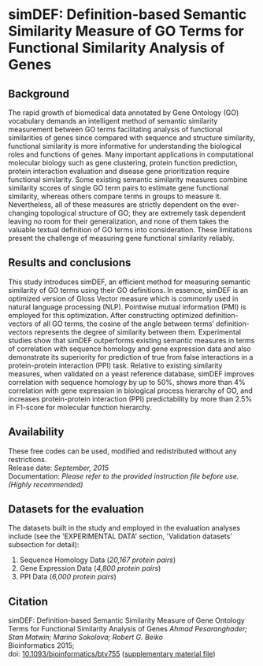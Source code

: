 # simDEF: Definition-based Semantic Similarity Measure of GO Terms for Functional Similarity Analysis of Genes

## Background

The rapid growth of biomedical data annotated by Gene Ontology (GO) vocabulary demands an intelligent method of semantic similarity measurement between GO terms facilitating analysis of functional similarities of genes since compared with sequence and structure similarity, functional similarity is more informative for understanding the biological roles and functions of genes. Many important applications in computational molecular biology such as gene clustering, protein function prediction, protein interaction evaluation and disease gene prioritization require functional similarity. Some existing semantic similarity measures combine similarity scores of single GO term pairs to estimate gene functional similarity, whereas others compare terms in groups to measure it. Nevertheless, all of these measures are strictly dependent on the ever-changing topological structure of GO; they are extremely task dependent leaving no room for their generalization, and none of them takes the valuable textual definition of GO terms into consideration. These limitations present the challenge of measuring gene functional similarity reliably.

## Results and conclusions

This study introduces simDEF, an efficient method for measuring semantic similarity of GO terms using their GO definitions. In essence, simDEF is an optimized version of Gloss Vector measure which is commonly used in natural language processing (NLP). Pointwise mutual information (PMI) is employed for this optimization. After constructing optimized definition-vectors of all GO terms, the cosine of the angle between terms’ definition-vectors represents the degree of similarity between them. Experimental studies show that simDEF outperforms existing semantic measures in terms of correlation with sequence homology and gene expression data and also demonstrate its superiority for prediction of true from false interactions in a protein-protein interaction (PPI) task. Relative to existing similarity measures, when validated on a yeast reference database, simDEF improves correlation with sequence homology by up to 50%, shows more than 4% correlation with gene expression in biological process hierarchy of GO, and increases protein-protein interaction (PPI) predictability by more than 2.5% in F1-score for molecular function hierarchy.

## Availability

These free codes can be used, modified and redistributed without any restrictions.  
Release date: _September, 2015_  
Documentation: _Please refer to the provided instruction file before use. (Highly recommended)_

## Datasets for the evaluation

The datasets built in the study and employed in the evaluation analyses include (see the 'EXPERIMENTAL DATA' section, 'Validation datasets' subsection for detail):
1. Sequence Homology Data (_20,167 protein pairs_)
2. Gene Expression Data (_4,800 protein pairs_)
3. PPI Data (_6,000 protein pairs_)

## Citation

simDEF: Definition-based Semantic Similarity Measure of Gene Ontology Terms for Functional Similarity Analysis of Genes
_Ahmad Pesaranghader; Stan Matwin; Marina Sokolova; Robert G. Beiko_   
Bioinformatics 2015;   
doi: [10.1093/bioinformatics/btv755](https://doi.org/10.1093/bioinformatics/btv755)
([supplementary material file](https://oup.silverchair-cdn.com/oup/backfile/Content_public/Journal/bioinformatics/32/9/10.1093_bioinformatics_btv755/2/btv755_Supplementary_Data.zip?Expires=1506981985&Signature=BtLozF2hn3DrvSPP5EbzxDAQZvIbcKbGrQ-R2kcvCy-ArKMdCwXWbLgKwHD6MQ4AxZACoW1tD1~tFmTqT52AlZ~5-JnFd99dDi77jA0-LfldtjCoWfV0u2uNSpzul9SL0BXWPocw4cxfaX~FBFKyBsY7v6um1bRqItAlqk9d70kX5mA40Vl-RLqUz6yxBVXHNllTBnQr0l2BB23LsyXIrwLEkzc5kQQes1TzRUqzUOCM9QLY7ZEhs3tZbsWBfTZPrBFMGwP3G~V9nJOdSs4vgabg3RnxqV7r9pmC-KPCP-AWWBjHKmr9Razf1qzJhum0v4lkGwKMftTDfCXI56TeSQ__&Key-Pair-Id=APKAIUCZBIA4LVPAVW3Q))
